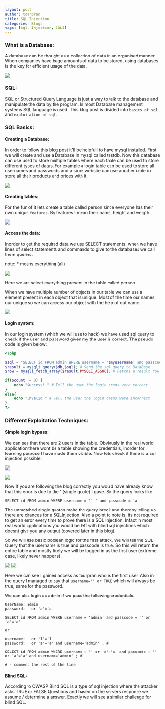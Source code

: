 ```yaml
---
layout: post
author: tourpran
title: SQL Injection
categories: Blogs
tags: [sql, Injection, SQLI]
---
```


### What is a Database:
A database can be thought as a collection of data in an organised manner. When companies have huge amounts of data to be stored, using databases is the key for efficient usage of the data. 

![](/assets/images/databasepic.png)

### SQL: 
SQL or Structured Query Language is just a way to talk to the database and manipulate the data by the program. In most Database management systems SQL language is used. This blog post is divided into ``basics of sql`` and ``exploitation of sql``.

### SQL Basics:

#### Creating a Database:

In order to follow this blog post it'll be helpfull to have mysql installed. First we will create and use a Database in mysql called testdb. Now this database can use used to store multiple tables where each table can be used to store different types of datas. For example a login table can be used to store all usernames and passwords and a store website can use another table to store all their products and prices with it. 

![](/assets/images/databasecreation.png)

#### Creating tables: 

For the fun of it lets create a table called person since everyone has their own unique ``features``. By features I mean their name, height and weigth.

![](/assets/images/tablesexample.png)

#### Access the data:

Inorder to get the required data we use SELECT statements. when we have lines of select statements and commands to give to the databases we call them queries.

note: * means everything (all)

![](/assets/images/queryexample.png)

Here we are select everything present in the table called person.

When we have multiple number of objects in our table we can use a element present in each object that is unique. Most of the time our names our unique so we can access our object with the help of out name.

![](/assets/images/queryexample1.png)


#### Login system:

In our login system (which we will use to hack) we have used sql query to check if the user and password given my the user is correct. The pseudo code is given below:
```php
<?php

$sql = "SELECT id FROM admin WHERE username = '$myusername' and passcode = '$mypassword'";
$result = mysqli_query($db,$sql); # Send the sql query to DataBase
$row = mysqli_fetch_array($result,MYSQLI_ASSOC); # Fetchs a result row as a array

if($count != 0) {
	echo "Success! " # Tell the user the login creds were correct
}
else{
	echo "Invalid " # Tell the user the login creds were incorrect
}
?>
```

### Different Exploitation Techniques:

#### Simple login bypass:

We can see that there are 2 users in the table. Obviously in the real world application there wont be a table showing the credentials, inorder for learning purpose I have made them visible. Now lets check if there is a sql injection possible.


![](/assets/images/loginlocalhost.png)

![](/assets/images/sqllocalhosterror.png)

Now If you are following the blog correctly you would have already know that this error is due to the ' (single quote) I gave. So the query looks like 

```
SELECT id FROM admin WHERE username = '' ' and passcode = 'a'
```
The unmatched single quotes make the query break and thereby telling us there are chances for a SQLInjection. Also a point to note is, its not required to get an error every time to prove there is a SQL Injection. Infact in most real world applications you would be left with blind sql injections which doesnt give you any output (covered later in this blog).

So we will use basic boolean logic for the first attack. We will tell the SQL Query that the username is true and passcode is true. So this will return the entire table and mostly likely we will be logged in as the first user (extreme case, likely never happens). 

![](/assets/images/sqlsimplelogin1.png)
![](/assets/images/simpleloginsql2.png)

Here we can see I gained access as tourpran who is the first user. Also in the query I managed to say that ``username='' or TRUE`` which will always be true, same for the password.

We can also login as admin if we pass the following credentials.
```
UserName: admin
password: ' or 'a'='a

SELECT id FROM admin WHERE username = 'admin' and passcode = '' or 'a'='a'

or 

username: ' or '1'='1
password: ' or 'a'='a' and username='admin' ; #

SELECT id FROM admin WHERE username = '' or 'a'='a' and passcode = '' or 'a'='a' and username='admin' ; #'

# - comment the rest of the line
```

#### Blind SQL:

According to OWASP Blind SQL is a type of sql injection where the attacker asks TRUE or FALSE Questions and based on the servers response we assume / determine a answer. Exactly we will see a similar challenge for blind SQL. 